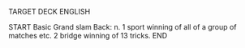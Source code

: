 TARGET DECK
ENGLISH

START
Basic
Grand slam
Back: n. 1 sport winning of all of a group of matches etc. 2 bridge winning of 13 tricks.
END
